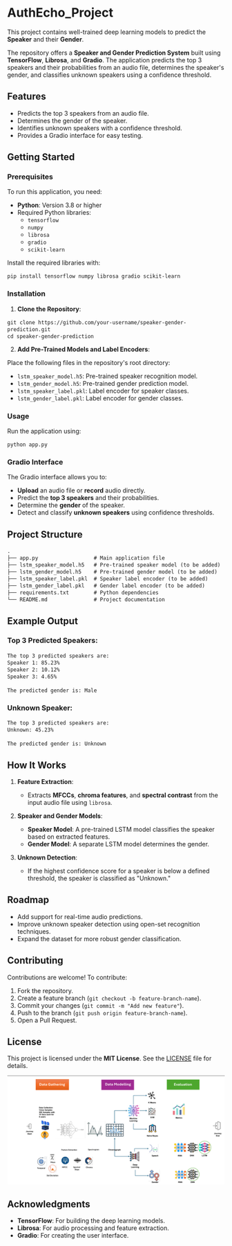
# AuthEcho_Project

This project contains well-trained deep learning models to predict the **Speaker** and their **Gender**.

The repository offers a **Speaker and Gender Prediction System** built using **TensorFlow**, **Librosa**, and **Gradio**. The application predicts the top 3 speakers and their probabilities from an audio file, determines the speaker's gender, and classifies unknown speakers using a confidence threshold.

## Features

- Predicts the top 3 speakers from an audio file.
- Determines the gender of the speaker.
- Identifies unknown speakers with a confidence threshold.
- Provides a Gradio interface for easy testing.

## Getting Started

### Prerequisites

To run this application, you need:

- **Python**: Version 3.8 or higher
- Required Python libraries:
  - `tensorflow`
  - `numpy`
  - `librosa`
  - `gradio`
  - `scikit-learn`

Install the required libraries with:

```
pip install tensorflow numpy librosa gradio scikit-learn
```

### Installation

1. **Clone the Repository**:

```
git clone https://github.com/your-username/speaker-gender-prediction.git
cd speaker-gender-prediction
```

2. **Add Pre-Trained Models and Label Encoders**:

Place the following files in the repository's root directory:
- `lstm_speaker_model.h5`: Pre-trained speaker recognition model.
- `lstm_gender_model.h5`: Pre-trained gender prediction model.
- `lstm_speaker_label.pkl`: Label encoder for speaker classes.
- `lstm_gender_label.pkl`: Label encoder for gender classes.

### Usage

Run the application using:

```
python app.py
```

### Gradio Interface

The Gradio interface allows you to:

- **Upload** an audio file or **record** audio directly.
- Predict the **top 3 speakers** and their probabilities.
- Determine the **gender** of the speaker.
- Detect and classify **unknown speakers** using confidence thresholds.

## Project Structure

```
.
├── app.py                  # Main application file
├── lstm_speaker_model.h5   # Pre-trained speaker model (to be added)
├── lstm_gender_model.h5    # Pre-trained gender model (to be added)
├── lstm_speaker_label.pkl  # Speaker label encoder (to be added)
├── lstm_gender_label.pkl   # Gender label encoder (to be added)
├── requirements.txt        # Python dependencies
└── README.md               # Project documentation
```

## Example Output

### Top 3 Predicted Speakers:

```
The top 3 predicted speakers are:
Speaker 1: 85.23%
Speaker 2: 10.12%
Speaker 3: 4.65%

The predicted gender is: Male
```

### Unknown Speaker:

```
The top 3 predicted speakers are:
Unknown: 45.23%

The predicted gender is: Unknown
```

## How It Works

1. **Feature Extraction**:
   - Extracts **MFCCs**, **chroma features**, and **spectral contrast** from the input audio file using `librosa`.

2. **Speaker and Gender Models**:
   - **Speaker Model**: A pre-trained LSTM model classifies the speaker based on extracted features.
   - **Gender Model**: A separate LSTM model determines the gender.

3. **Unknown Detection**:
   - If the highest confidence score for a speaker is below a defined threshold, the speaker is classified as "Unknown."

## Roadmap

- Add support for real-time audio predictions.
- Improve unknown speaker detection using open-set recognition techniques.
- Expand the dataset for more robust gender classification.

## Contributing

Contributions are welcome! To contribute:

1. Fork the repository.
2. Create a feature branch (`git checkout -b feature-branch-name`).
3. Commit your changes (`git commit -m "Add new feature"`).
4. Push to the branch (`git push origin feature-branch-name`).
5. Open a Pull Request.

## License

This project is licensed under the **MIT License**. See the [LICENSE](LICENSE) file for details.

![Project Flow](/images/journey_spk.png)



## Acknowledgments

- **TensorFlow**: For building the deep learning models.
- **Librosa**: For audio processing and feature extraction.
- **Gradio**: For creating the user interface.
